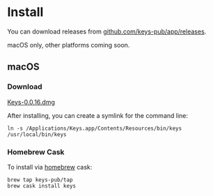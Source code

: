 # Install

You can download releases from [github.com/keys-pub/app/releases](https://github.com/keys-pub/app/releases).

macOS only, other platforms coming soon.

## macOS

### Download

[Keys-0.0.16.dmg](https://github.com/keys-pub/app/releases/download/v0.0.16/Keys-0.0.16.dmg)

After installing, you can create a symlink for the command line:

```shell
ln -s /Applications/Keys.app/Contents/Resources/bin/keys /usr/local/bin/keys
```

### Homebrew Cask

To install via [homebrew](https://brew.sh/) cask:

```shell
brew tap keys-pub/tap
brew cask install keys
```
